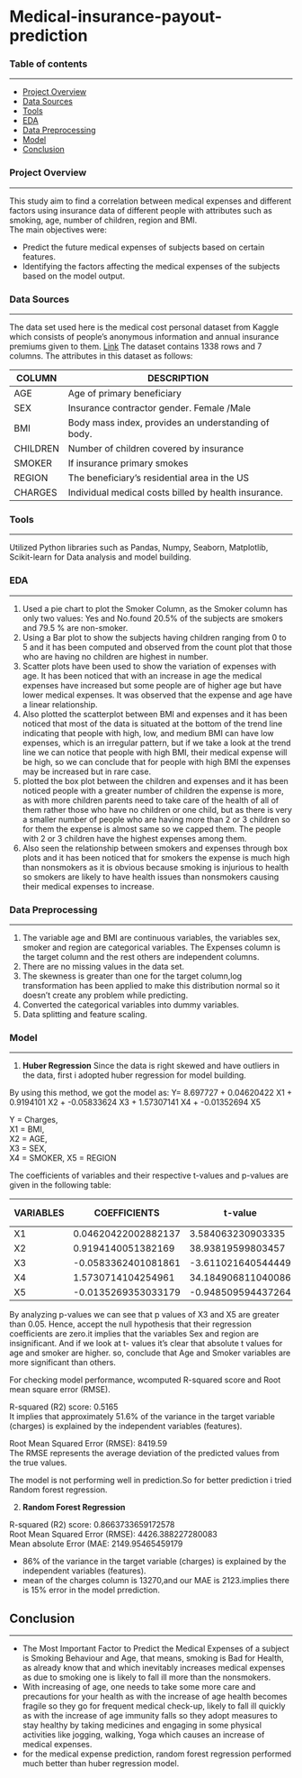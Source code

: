 # Medical-insurance-payout-prediction

### Table of contents
---
- [Project Overview](#Project-Overview)
- [Data Sources](#Data-Sources)
- [Tools](#Tools)
- [EDA](#EDA)
- [Data Preprocessing](#Data-Preprocessing)
- [Model](#Model)
- [Conclusion](#Conclusion)

### Project Overview
---
This study aim to find a correlation between medical expenses and different factors using insurance data of different people with attributes such as smoking, age, number of children, region and BMI.  
The main objectives were:  
- Predict the future medical expenses of subjects based on certain features.
- Identifying the factors affecting the medical expenses of the subjects based on the model output.

### Data Sources
---
The data set used here is the medical cost personal dataset from Kaggle which consists of people’s anonymous information and annual insurance premiums given to them. 
[Link](https://www.kaggle.com/datasets/harshsingh2209/medical-insurancepayout)
The dataset contains 1338 rows and 7 columns. The attributes in this dataset as follows: 

|COLUMN|DESCRIPTION|
|------|-----------|
|AGE|Age of primary beneficiary|
|SEX|Insurance contractor gender. Female /Male|
|BMI|Body mass index, provides an understanding of body.|
|CHILDREN|Number of children covered by insurance|
|SMOKER|If insurance primary smokes|
|REGION|The beneficiary’s residential area in the US| 
|CHARGES|Individual medical costs billed by health insurance.|

### Tools
---
Utilized Python libraries such as Pandas, Numpy, Seaborn, Matplotlib, Scikit-learn for Data analysis and model building.

### EDA
---
1. Used a pie chart to plot the Smoker Column, as the Smoker column has only two values: Yes and No.found 20.5% of the 
subjects are smokers and 79.5 % are non-smoker.
2. Using a Bar plot to show the subjects having children ranging from 0 to 5 and it has been computed and observed from the count plot that those who are having no children are highest in number.
3. Scatter plots have been used to show the variation of expenses with age. It has been noticed that with an increase in age the medical expenses have increased but some people are of higher age but have lower medical expenses. It was observed that the expense and age have a linear relationship.
4. Also plotted the scatterplot between BMI and expenses and it has been noticed that most of the data is situated at the bottom of the trend line indicating that people with high, low, and medium BMI can have low expenses, which is an 
irregular pattern, but if we take a look at the trend line we can notice that people with high BMI, their medical expense will be high, so we can conclude that for people with high BMI the expenses may be increased but in rare case.
5. plotted the box plot between the children and expenses and it has been noticed people with a greater number of children the expense is more, as with more children parents need to take care of the health of all of them rather those 
who have no children or one child, but as there is very a smaller number of people who are having more than 2 or 3 children so for them the expense is almost same so we capped them. The people with 2 or 3 children have the highest expenses among them. 
6. Also seen the relationship between smokers and expenses through box plots and it has been noticed that for smokers the expense is much high than nonsmokers as it is obvious because smoking is injurious to health so smokers 
are likely to have health issues than nonsmokers causing their medical expenses to increase.

### Data Preprocessing
---
1. The variable age and BMI are continuous variables, the variables sex, smoker and region are categorical variables. 
The Expenses column is the target column and the rest others are independent columns.
2. There are no missing values in the data set.
3. The skewness is greater than one for the target column,log transformation has been applied to make this distribution normal so it doesn’t create any problem while predicting.
4. Converted the categorical variables into dummy variables.
5. Data splitting and feature scaling.

### Model
---
1. **Huber Regression**
Since the data is right skewed and have outliers in the data, first i adopted huber regression for model building.

By using this method, we got the model as: 
Y= 8.697727 + 0.04620422 X1 + 0.9194101 X2 + -0.05833624 X3 + 1.57307141    X4 + -0.01352694 X5 
 
Y = Charges,  
X1 = BMI,  
X2 = AGE,  
X3 = SEX,  
X4 = SMOKER, 
X5 = REGION

The coefficients of variables and their respective t-values and p-values are given in the following table: 

|VARIABLES|COEFFICIENTS|t-value|p-value|
|---------|------------|-------|-------|
|X1|0.04620422002882137|3.584063230903335|0.0| 
|X2|0.9194140051382169|38.93819599803457|0.0| 
|X3|-0.0583362401081861|-3.611021640544449|2.0| 
|X4|1.5730714104254961|34.184906811040086|0.0| 
|X5|-0.0135269353033179|-0.948509594437264|1.658|

By analyzing p-values we can see that p values of X3 and X5 are greater than 0.05. Hence, accept the null hypothesis that their regression coefficients are zero.it implies that the variables Sex and region are insignificant. 
And if we look at t- values it’s clear that absolute t values for age and smoker are higher. so, conclude that Age and Smoker variables are more significant than others. 

For checking model performance, wcomputed R-squared score and Root mean square error (RMSE).

R-squared (R2) score: 0.5165  
It implies that approximately 51.6% of the variance in the target variable (charges) is explained by the independent variables (features).  

Root Mean Squared Error (RMSE): 8419.59  
The RMSE represents the average deviation of the predicted values from the true values.  

The model is not performing well in prediction.So for better prediction i tried Random forest regression.

2. **Random Forest Regression**

R-squared (R2) score: 0.8663733659172578  
Root Mean Squared Error (RMSE): 4426.388227280083  
Mean absolute Error (MAE: 2149.95465459179  

- 86% of the variance in the target variable (charges) is explained by the independent variables (features).
- mean of the charges column is 13270,and our MAE is 2123.implies there is 15% error in the model prrediction.

## Conclusion
---
- The Most Important Factor to Predict the Medical Expenses of a subject is Smoking Behaviour and Age, that means, smoking 
is Bad for Health, as already know that and which inevitably increases medical expenses as due to smoking one is likely to fall ill more than the nonsmokers. 
- With increasing of age, one needs to take some more care and precautions for your health as with the increase of age health becomes fragile so they go for frequent medical check-up, likely to fall ill quickly as with the increase of age immunity falls so they adopt measures to stay healthy by taking medicines and engaging in some physical activities like jogging, walking, Yoga which causes an increase of medical expenses. 
- for the medical expense prediction, random forest regression performed much better than huber regression model.
